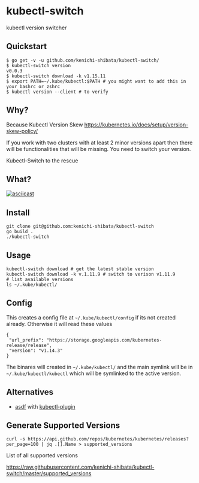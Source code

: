 # kubectl-switch
kubectl version switcher

Quickstart
--------

```
$ go get -v -u github.com/kenichi-shibata/kubectl-switch/
$ kubectl-switch version
v0.0.3
$ kubectl-switch download -k v1.15.11
$ export PATH=~/.kube/kubectl:$PATH # you might want to add this in your bashrc or zshrc
$ kubectl version --client # to verify

```



Why?
-------

Because Kubectl Version Skew https://kubernetes.io/docs/setup/version-skew-policy/

If you work with two clusters with at least 2 minor versions apart then there will be functionalities that will be missing. You need to switch your version.

Kubectl-Switch to the rescue

What?
-----
[![asciicast](https://asciinema.org/a/rNUZ5ywLkNdAXnj3GtQBlIvtf.svg)](https://asciinema.org/a/rNUZ5ywLkNdAXnj3GtQBlIvtf)

Install
--------

```
git clone git@github.com:kenichi-shibata/kubectl-switch
go build .
./kubectl-switch
```

Usage
-------
```
kubectl-switch download # get the latest stable version
kubectl-switch download -k v.1.11.9 # switch to verison v1.11.9
# list available versions
ls ~/.kube/kubectl/
```
Config
-------

This creates a config file at `~/.kube/kubectl/config` if its not created already. Otherwise it will read these values

```
{
 "url_prefix": "https://storage.googleapis.com/kubernetes-release/release",
 "version": "v1.14.3"
}
```

The binares will created in `~/.kube/kubectl/` and the main symlink will be in `~/.kube/kubectl/kubectl` which will be symlinked to the active version.

Alternatives
------------
* [asdf](https://asdf-vm.com/#/) with [kubectl-plugin](https://github.com/Banno/asdf-kubectl)

Generate Supported Versions
--------------
```
curl -s https://api.github.com/repos/kubernetes/kubernetes/releases?per_page=100 | jq .[].Name > supported_versions
```

List of all supported versions

https://raw.githubusercontent.com/kenichi-shibata/kubectl-switch/master/supported_versions

